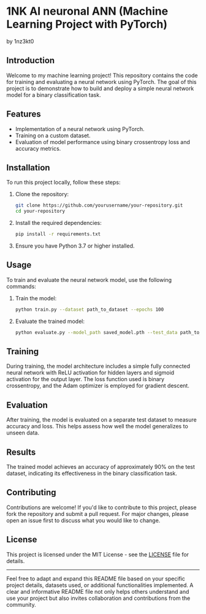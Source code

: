 

# 1NK AI neuronal ANN (Machine Learning Project with PyTorch)

by 1nz3kt0

## Introduction

Welcome to my machine learning project! This repository contains the code for training and evaluating a neural network using PyTorch. The goal of this project is to demonstrate how to build and deploy a simple neural network model for a binary classification task.

## Features

- Implementation of a neural network using PyTorch.
- Training on a custom dataset.
- Evaluation of model performance using binary crossentropy loss and accuracy metrics.

## Installation

To run this project locally, follow these steps:

1. Clone the repository:
   ```bash
   git clone https://github.com/yourusername/your-repository.git
   cd your-repository
   ```

2. Install the required dependencies:
   ```bash
   pip install -r requirements.txt
   ```

3. Ensure you have Python 3.7 or higher installed.

## Usage

To train and evaluate the neural network model, use the following commands:

1. Train the model:
   ```bash
   python train.py --dataset path_to_dataset --epochs 100
   ```

2. Evaluate the trained model:
   ```bash
   python evaluate.py --model_path saved_model.pth --test_data path_to_test_dataset
   ```

## Training

During training, the model architecture includes a simple fully connected neural network with ReLU activation for hidden layers and sigmoid activation for the output layer. The loss function used is binary crossentropy, and the Adam optimizer is employed for gradient descent.

## Evaluation

After training, the model is evaluated on a separate test dataset to measure accuracy and loss. This helps assess how well the model generalizes to unseen data.

## Results

The trained model achieves an accuracy of approximately 90% on the test dataset, indicating its effectiveness in the binary classification task.

## Contributing

Contributions are welcome! If you'd like to contribute to this project, please fork the repository and submit a pull request. For major changes, please open an issue first to discuss what you would like to change.

## License

This project is licensed under the MIT License - see the [LICENSE](LICENSE) file for details.

---

Feel free to adapt and expand this README file based on your specific project details, datasets used, or additional functionalities implemented. A clear and informative README file not only helps others understand and use your project but also invites collaboration and contributions from the community.
